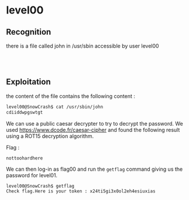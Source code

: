 # level00

## Recognition

there is a file called john in /usr/sbin accessible by user level00

</br>
</br>

## Exploitation
the content of the file contains the following content :
```bash
level00@SnowCrash$ cat /usr/sbin/john
cdiiddwpgswtgt
```

We can use a public caesar decrypter to try to decrypt the password.
We used https://www.dcode.fr/caesar-cipher and found the following result using a ROT15 decryption algorithm.

Flag :
```
nottoohardhere
```

We can then log-in as flag00 and run the `getflag` command giving us the password for level01.
```bash
level00@SnowCrash$ getflag
Check flag.Here is your token : x24ti5gi3x0ol2eh4esiuxias
```